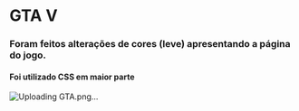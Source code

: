 <h1>GTA V</h1>
<p><h3>Foram feitos alterações de cores (leve) apresentando a página do jogo.</h3></p>
<p><h4>Foi utilizado CSS em maior parte</h4></p>

![Uploading GTA.png…]()
